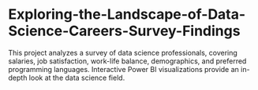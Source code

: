# Exploring-the-Landscape-of-Data-Science-Careers-Survey-Findings
This project analyzes a survey of data science professionals, covering salaries, job satisfaction, work-life balance, demographics, and preferred programming languages. Interactive Power BI visualizations provide an in-depth look at the data science field.
